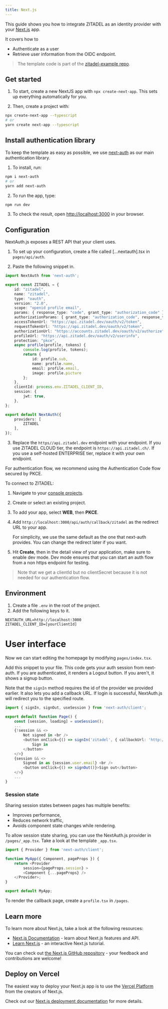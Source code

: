 ```yaml
---
title: Next.js
---
```


This guide shows you how to integrate ZITADEL as an identity provider with your [Next.js](https://nextjs.org/) app.

It covers how to
- Authenticate as a user
- Retrieve user information from the OIDC endpoint.

> The template code is part of the [zitadel-example repo](https://github.com/caos/zitadel-examples/tree/main/nextjs).

## Get started

1. To start, create a new NextJS app with `npx create-next-app`. This sets up everything automatically for you.

1. Then, create a project with:

```bash
npx create-next-app --typescript
# or
yarn create next-app --typescript
```

## Install authentication library

To keep the template as easy as possible, we use [next-auth](https://next-auth.js.org/) as our main authentication library.

1. To install, run:

```bash
npm i next-auth
# or
yarn add next-auth
```

2. To run the app, type:

```bash
npm run dev
```

3. To check the result, open [http://localhost:3000](http://localhost:3000) in your browser.

## Configuration

NextAuth.js exposes a REST API that your client uses.

1. To set up your configuration, create a file called [...nextauth].tsx in `pages/api/auth`.

2. Paste the following snippet in.

```ts
import NextAuth from 'next-auth';

export const ZITADEL = {
    id: "zitadel",
    name: "zitadel",
    type: "oauth",
    version: "2.0",
    scope: "openid profile email",
    params: { response_type: "code", grant_type: "authorization_code" },
    authorizationParams: { grant_type: "authorization_code", response_type: "code" },
    accessTokenUrl: "https://api.zitadel.dev/oauth/v2/token",
    requestTokenUrl: "https://api.zitadel.dev/oauth/v2/token",
    authorizationUrl: "https://accounts.zitadel.dev/oauth/v2/authorize",
    profileUrl: "https://api.zitadel.dev/oauth/v2/userinfo",
    protection: "pkce",
    async profile(profile, tokens) {
        console.log(profile, tokens);
        return {
            id: profile.sub,
            name: profile.name,
            email: profile.email,
            image: profile.picture
        };
    },
    clientId: process.env.ZITADEL_CLIENT_ID,
    session: {
        jwt: true,
    },
};

export default NextAuth({
    providers: [
        ZITADEL
    ],
});
```

3. Replace the `https//api.zitadel.dev` endpoint with your endpoint.
If you use ZITADEL CLOUD tier, the endpoint is `https://api.zitadel.ch/`.
If you use a self-hosted ENTERPRISE tier, replace it with your own endpoint.

For authentication flow, we recommend using the Authentication Code flow secured by PKCE.

To connect to ZITADEL:

1. Navigate to your [console projects](https://console.zitadel.ch/projects).
1. Create or select an existing project.
1. To add your app, select **WEB**, then **PKCE**.
1. Add `http://localhost:3000/api/auth/callback/zitadel` as the redirect URL to your app.

   For simplicity, we use the same default as the one that next-auth provides.
   You can change the redirect later if you want.
1. Hit **Create**, then in the detail view of your application, make sure to enable dev mode. Dev mode ensures that you can start an auth flow from a non https endpoint for testing.

> Note that we get a clientId but no clientSecret because it is not needed for our authentication flow.

## Environment

1. Create a file `.env` in the root of the project.
1. Add the following keys to it.

```
NEXTAUTH_URL=http://localhost:3000
ZITADEL_CLIENT_ID=[yourClientId]
```

# User interface

Now we can start editing the homepage by modifying `pages/index.tsx`.

Add this snippet to your file. This code gets your auth session from next-auth.
If you are authenticated, it renders a Logout button.
If you aren't, it shows a signup button.

Note that the `signIn` method requires the id of the provider we provided earlier.
It also lets you add a callback URL.
If login is successful,
NextAuth.js will redirect you to the specified route.

```ts
import { signIn, signOut, useSession } from 'next-auth/client';

export default function Page() {
    const [session, loading] = useSession();
    ...
    {!session && <>
        Not signed in <br />
        <button onClick={() => signIn('zitadel', { callbackUrl: 'http://localhost:3000/profile' })}>
            Sign in
        </button>
    </>}
    {session && <>
        Signed in as {session.user.email} <br />
        <button onClick={() => signOut()}>Sign out</button>
    </>}
    ...
}
```

### Session state

Sharing session states between pages has multiple benefits:
- Improves performance,
- Reduces network traffic,
- Avoids component state changes while rendering.

To allow session state sharing, you can use the NextAuth.js provider in `/pages/_app.tsx`.
Take a look at the template `_app.tsx`.

```ts
import { Provider } from 'next-auth/client';

function MyApp({ Component, pageProps }) {
    return <Provider
        session={pageProps.session} >
        <Component {...pageProps} />
    </Provider>;
}

export default MyApp;
```

To render the callback page, create a `profile.tsx` in `/pages`.

## Learn more

To learn more about Next.js, take a look at the following resources:

- [Next.js Documentation](https://nextjs.org/docs) - learn about Next.js features and API.
- [Learn Next.js](https://nextjs.org/learn) - an interactive Next.js tutorial.

You can check out [the Next.js GitHub repository](https://github.com/vercel/next.js/) - your feedback and contributions are welcome!

## Deploy on Vercel

The easiest way to deploy your Next.js app is to use the [Vercel Platform](https://vercel.com/new?utm_medium=default-template&filter=next.js&utm_source=create-next-app&utm_campaign=create-next-app-readme) from the creators of Next.js.

Check out our [Next.js deployment documentation](https://nextjs.org/docs/deployment) for more details.
